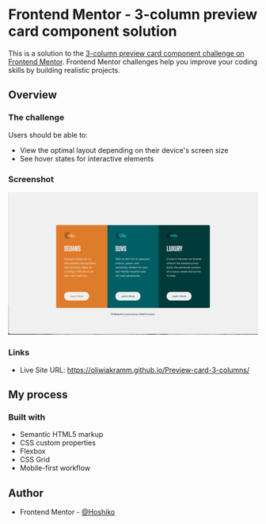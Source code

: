# Frontend Mentor - 3-column preview card component solution

This is a solution to the [3-column preview card component challenge on Frontend Mentor](https://www.frontendmentor.io/challenges/3column-preview-card-component-pH92eAR2-). Frontend Mentor challenges help you improve your coding skills by building realistic projects.

## Overview

### The challenge

Users should be able to:

- View the optimal layout depending on their device's screen size
- See hover states for interactive elements

### Screenshot

![](images/Screenshot.png)

### Links

- Live Site URL: https://oliwiakramm.github.io/Preview-card-3-columns/

## My process

### Built with

- Semantic HTML5 markup
- CSS custom properties
- Flexbox
- CSS Grid
- Mobile-first workflow

## Author

- Frontend Mentor - [@Hoshiko](https://www.frontendmentor.io/profile/oliwiakramm)
